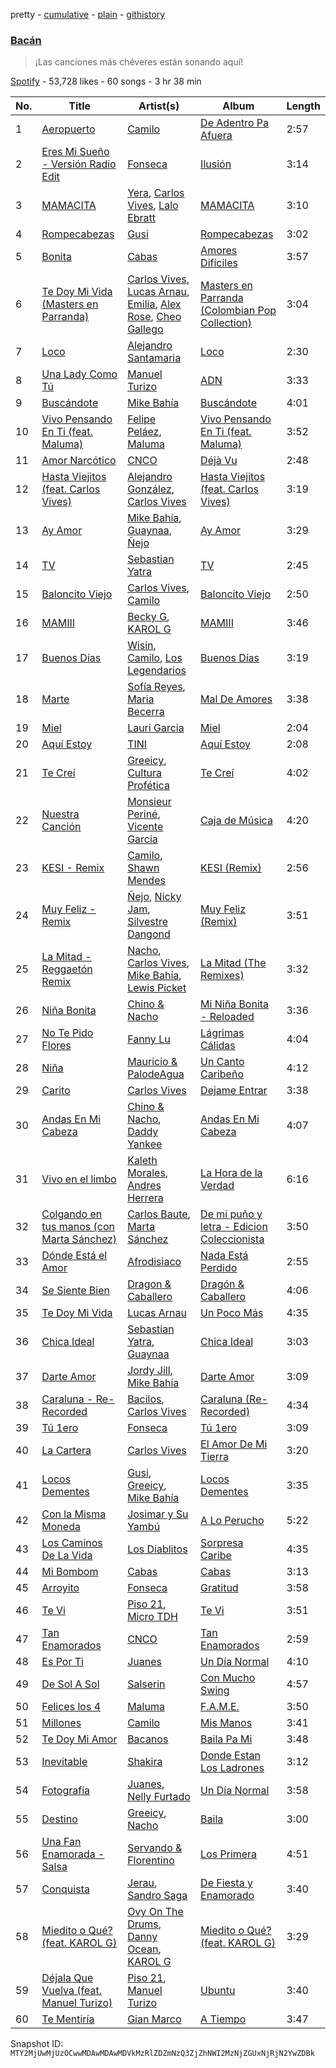pretty - [cumulative](/playlists/cumulative/37i9dQZF1DXbhNh5DYTmwV.md) - [plain](/playlists/plain/37i9dQZF1DXbhNh5DYTmwV) - [githistory](https://github.githistory.xyz/mackorone/spotify-playlist-archive/blob/main/playlists/plain/37i9dQZF1DXbhNh5DYTmwV)

### [Bacán](https://open.spotify.com/playlist/37i9dQZF1DXbhNh5DYTmwV)

> ¡Las canciones más chéveres están sonando aquí!

[Spotify](https://open.spotify.com/user/spotify) - 53,728 likes - 60 songs - 3 hr 38 min

| No. | Title | Artist(s) | Album | Length |
|---|---|---|---|---|
| 1 | [Aeropuerto](https://open.spotify.com/track/4v7riPZWyAclrOfUSwD0zp) | [Camilo](https://open.spotify.com/artist/28gNT5KBp7IjEOQoevXf9N) | [De Adentro Pa Afuera](https://open.spotify.com/album/1UTDgnpHmthIsdzSxbhpV2) | 2:57 |
| 2 | [Eres Mi Sueño \- Versión Radio Edit](https://open.spotify.com/track/2BzPF9dX13wqEAo5a3XPR2) | [Fonseca](https://open.spotify.com/artist/53KTldaJ8tHSkYU3nigfwP) | [Ilusión](https://open.spotify.com/album/6f2FlzClPbqLT8c7PJXKHP) | 3:14 |
| 3 | [MAMACITA](https://open.spotify.com/track/7qRDjlalrqWd6QSDAits9b) | [Yera](https://open.spotify.com/artist/1vrahybrKylgwkjhbmOz94), [Carlos Vives](https://open.spotify.com/artist/4vhNDa5ycK0ST968ek7kRr), [Lalo Ebratt](https://open.spotify.com/artist/1GAymyGBvB4gQy5Z5LZ1Wj) | [MAMACITA](https://open.spotify.com/album/6XWurcsY0V3aJGIkDSWYiX) | 3:10 |
| 4 | [Rompecabezas](https://open.spotify.com/track/1wtEo5LAk0Hm405a26DaND) | [Gusi](https://open.spotify.com/artist/7GMRarEViKQmiTUMFZtrfe) | [Rompecabezas](https://open.spotify.com/album/5p788bFZwrslgTpb6AUT4M) | 3:02 |
| 5 | [Bonita](https://open.spotify.com/track/6HNsJQihjxODgGWQafAJau) | [Cabas](https://open.spotify.com/artist/3W4lVkySjtIvd67UUg0F3i) | [Amores Difíciles](https://open.spotify.com/album/01oAsRFo8FXUuvGt16vI8P) | 3:57 |
| 6 | [Te Doy Mi Vida \(Masters en Parranda\)](https://open.spotify.com/track/3Fry7FMN3fmG6IKTW30wlK) | [Carlos Vives](https://open.spotify.com/artist/4vhNDa5ycK0ST968ek7kRr), [Lucas Arnau](https://open.spotify.com/artist/5vLOlJcOKe9DfBC5LeLpSs), [Emilia](https://open.spotify.com/artist/0AqlFI0tz2DsEoJlKSIiT9), [Alex Rose](https://open.spotify.com/artist/2DspEsT7UXGKd2VaaedgG4), [Cheo Gallego](https://open.spotify.com/artist/5VdG4Pm8hryqK7jAkdFlIo) | [Masters en Parranda \(Colombian Pop Collection\)](https://open.spotify.com/album/2XkW29C9NDMzOIOWQvZ1Wt) | 3:04 |
| 7 | [Loco](https://open.spotify.com/track/2PI1tFqXSeJQmgPniuWGda) | [Alejandro Santamaria](https://open.spotify.com/artist/7HXJp9OMIL5tdwZYleuBvy) | [Loco](https://open.spotify.com/album/55o4WYcOPxOlfw1mgVyGA0) | 2:30 |
| 8 | [Una Lady Como Tú](https://open.spotify.com/track/5jf0PmPCHefQ78uAzqIqbj) | [Manuel Turizo](https://open.spotify.com/artist/0tmwSHipWxN12fsoLcFU3B) | [ADN](https://open.spotify.com/album/0CUMVFalkFhZM6Xo0ErxLi) | 3:33 |
| 9 | [Buscándote](https://open.spotify.com/track/7kBpyZF5JCO66IfLzdAQ2F) | [Mike Bahía](https://open.spotify.com/artist/1phfTBIocBW3UwqcYjaEN6) | [Buscándote](https://open.spotify.com/album/054j0gRWCjdL4Oj85NjEIz) | 4:01 |
| 10 | [Vivo Pensando En Ti \(feat\. Maluma\)](https://open.spotify.com/track/0H7cz1bR7w9PulJL7Na774) | [Felipe Peláez](https://open.spotify.com/artist/6dexNK5MjEL8UvmA5MjSgg), [Maluma](https://open.spotify.com/artist/1r4hJ1h58CWwUQe3MxPuau) | [Vivo Pensando En Ti \(feat\. Maluma\)](https://open.spotify.com/album/22GyzVcUc0jsXtnH6TqAyu) | 3:52 |
| 11 | [Amor Narcótico](https://open.spotify.com/track/24LO2UMNHWNoPZnhdAw4TO) | [CNCO](https://open.spotify.com/artist/0eecdvMrqBftK0M1VKhaF4) | [Déjà Vu](https://open.spotify.com/album/3gLXoSKX6H6l1ulUYZTYvz) | 2:48 |
| 12 | [Hasta Viejitos \(feat\. Carlos Vives\)](https://open.spotify.com/track/4bUrpXdPZIJMPUksA8ggDB) | [Alejandro González](https://open.spotify.com/artist/2SzdXGFgRUgygnqrqmsW9W), [Carlos Vives](https://open.spotify.com/artist/4vhNDa5ycK0ST968ek7kRr) | [Hasta Viejitos \(feat\. Carlos Vives\)](https://open.spotify.com/album/7x4fQ2jEy7sJhOyqHGi4TP) | 3:19 |
| 13 | [Ay Amor](https://open.spotify.com/track/2DIhapIzZgaCojayfVUNc7) | [Mike Bahía](https://open.spotify.com/artist/1phfTBIocBW3UwqcYjaEN6), [Guaynaa](https://open.spotify.com/artist/0BqURncJM5B1BBu7UM51eq), [Ñejo](https://open.spotify.com/artist/2OHKEe204spO7G7NcbeO2o) | [Ay Amor](https://open.spotify.com/album/0FmAqrlA3BYvuFvLuH7ron) | 3:29 |
| 14 | [TV](https://open.spotify.com/track/7umNRgkjLJEnGF8Iq8f2rI) | [Sebastian Yatra](https://open.spotify.com/artist/07YUOmWljBTXwIseAUd9TW) | [TV](https://open.spotify.com/album/1QlWbtKAAJnMTxYnLcRupx) | 2:45 |
| 15 | [Baloncito Viejo](https://open.spotify.com/track/1PGoOrdBQyahALB6Vu7HMN) | [Carlos Vives](https://open.spotify.com/artist/4vhNDa5ycK0ST968ek7kRr), [Camilo](https://open.spotify.com/artist/28gNT5KBp7IjEOQoevXf9N) | [Baloncito Viejo](https://open.spotify.com/album/6pXlVFGw6ydQu6aOCEUHDe) | 2:50 |
| 16 | [MAMIII](https://open.spotify.com/track/1ri9ZUkBJVFUdgwzCnfcYs) | [Becky G](https://open.spotify.com/artist/4obzFoKoKRHIphyHzJ35G3), [KAROL G](https://open.spotify.com/artist/790FomKkXshlbRYZFtlgla) | [MAMIII](https://open.spotify.com/album/6GHUywBU0u92lg0Dhrt40R) | 3:46 |
| 17 | [Buenos Días](https://open.spotify.com/track/2MxHuZWC99rsELX9SrCW7K) | [Wisin](https://open.spotify.com/artist/3E6xrwgnVfYCrCs0ePERDz), [Camilo](https://open.spotify.com/artist/28gNT5KBp7IjEOQoevXf9N), [Los Legendarios](https://open.spotify.com/artist/0n6sKrG0xKAf8xmdqeNGke) | [Buenos Días](https://open.spotify.com/album/4bmS0E4xk96TPMC9MXc9Xv) | 3:19 |
| 18 | [Marte](https://open.spotify.com/track/1uK5rDY3BnikyG0sl3tPpc) | [Sofía Reyes](https://open.spotify.com/artist/0haZhu4fFKt0Ag94kZDiz2), [Maria Becerra](https://open.spotify.com/artist/1DxLCyH42yaHKGK3cl5bvG) | [Mal De Amores](https://open.spotify.com/album/3F5VmDv3oeerueNteT7JFc) | 3:38 |
| 19 | [Miel](https://open.spotify.com/track/6ohTBTmcNHe9UzvxAgA9wJ) | [Lauri Garcia](https://open.spotify.com/artist/4RH5rQ6kwIASIwZxWUBNTS) | [Miel](https://open.spotify.com/album/5ARQqCgouMHuaCwIGLeh5B) | 2:04 |
| 20 | [Aquí Estoy](https://open.spotify.com/track/0AjWPhrgNzEAO7FTnQIlEf) | [TINI](https://open.spotify.com/artist/7vXDAI8JwjW531ouMGbfcp) | [Aquí Estoy](https://open.spotify.com/album/3BdctQrrNWKKazV67UXzGK) | 2:08 |
| 21 | [Te Creí](https://open.spotify.com/track/1G2ZDpnDiNoS2hLunRxsvL) | [Greeicy](https://open.spotify.com/artist/5dbaLmK5SHLLg8Z4CcTJpX), [Cultura Profética](https://open.spotify.com/artist/65HuWBUC1d8ty1q6J42Nfi) | [Te Creí](https://open.spotify.com/album/03IYqrR1pFpSIRi323LrwW) | 4:02 |
| 22 | [Nuestra Canción](https://open.spotify.com/track/5reQI13tWWYDLMrGcUF4Mk) | [Monsieur Periné](https://open.spotify.com/artist/36KsCCwgI0Dep97yVJWmkK), [Vicente Garcia](https://open.spotify.com/artist/2Otnykd696YidQYfEGVmNq) | [Caja de Música](https://open.spotify.com/album/4XSLqHHDwqAnjwoMTtx7jC) | 4:20 |
| 23 | [KESI \- Remix](https://open.spotify.com/track/0IqCoZ168iRc9LqfrYgpZy) | [Camilo](https://open.spotify.com/artist/28gNT5KBp7IjEOQoevXf9N), [Shawn Mendes](https://open.spotify.com/artist/7n2wHs1TKAczGzO7Dd2rGr) | [KESI \(Remix\)](https://open.spotify.com/album/00R62QqtlwSpAuwkS5kxB3) | 2:56 |
| 24 | [Muy Feliz \- Remix](https://open.spotify.com/track/2gx1sn3qic8hsZxmsXgp6z) | [Ñejo](https://open.spotify.com/artist/2OHKEe204spO7G7NcbeO2o), [Nicky Jam](https://open.spotify.com/artist/1SupJlEpv7RS2tPNRaHViT), [Silvestre Dangond](https://open.spotify.com/artist/3OcvS8PzSGYMBvLdzY6g3e) | [Muy Feliz \(Remix\)](https://open.spotify.com/album/0Yklgs3augXJTev6xVthdk) | 3:51 |
| 25 | [La Mitad \- Reggaetón Remix](https://open.spotify.com/track/3kngR9LIfI4bW0b6pONy57) | [Nacho](https://open.spotify.com/artist/2ayNSoKPCRAfjp6hQ76hRu), [Carlos Vives](https://open.spotify.com/artist/4vhNDa5ycK0ST968ek7kRr), [Mike Bahía](https://open.spotify.com/artist/1phfTBIocBW3UwqcYjaEN6), [Lewis Picket](https://open.spotify.com/artist/4kgb3OUSqj61KLjxydJPLD) | [La Mitad \(The Remixes\)](https://open.spotify.com/album/7qyQoVHOiy1BnMopH0mpfm) | 3:32 |
| 26 | [Niña Bonita](https://open.spotify.com/track/4u5xLMRN0dgKBFFN8FiNgv) | [Chino & Nacho](https://open.spotify.com/artist/5NS0854TqZQVoRmJKSWtFZ) | [Mi Niña Bonita \- Reloaded](https://open.spotify.com/album/5WdtDMLZ889QUGhstd0r96) | 3:36 |
| 27 | [No Te Pido Flores](https://open.spotify.com/track/2ctc9nwRgXeeIFaFWTRrRl) | [Fanny Lu](https://open.spotify.com/artist/6GRC8segVAr34gm6pjfSoQ) | [Lágrimas Cálidas](https://open.spotify.com/album/49o3kre7XVq6eandibHyQj) | 4:04 |
| 28 | [Niña](https://open.spotify.com/track/6hHxqj04s5BbpoNGz25GUm) | [Mauricio & PalodeAgua](https://open.spotify.com/artist/3odWGV3m6MfdawwEXIyyhr) | [Un Canto Caribeño](https://open.spotify.com/album/6F9yJwO5FdMarbsSlZeQsC) | 4:12 |
| 29 | [Carito](https://open.spotify.com/track/5czkBkWogUvTf2jleGyHaQ) | [Carlos Vives](https://open.spotify.com/artist/4vhNDa5ycK0ST968ek7kRr) | [Dejame Entrar](https://open.spotify.com/album/7qRqrZOCvzZLsNlOawHURC) | 3:38 |
| 30 | [Andas En Mi Cabeza](https://open.spotify.com/track/23WI5V2eD4EyGKxSl7Pyeq) | [Chino & Nacho](https://open.spotify.com/artist/5NS0854TqZQVoRmJKSWtFZ), [Daddy Yankee](https://open.spotify.com/artist/4VMYDCV2IEDYJArk749S6m) | [Andas En Mi Cabeza](https://open.spotify.com/album/0MaeGZFHJa76NUjYux7ygZ) | 4:07 |
| 31 | [Vivo en el limbo](https://open.spotify.com/track/6qvCE9WhoF57af6boMwaOz) | [Kaleth Morales](https://open.spotify.com/artist/1JzCCMAjM3FCr9eM3jp0uH), [Andres Herrera](https://open.spotify.com/artist/2b7FVYTLTkP4YTT0VokeJU) | [La Hora de la Verdad](https://open.spotify.com/album/3Go9Lvj1m9UOzidlfDOFVA) | 6:16 |
| 32 | [Colgando en tus manos \(con Marta Sánchez\)](https://open.spotify.com/track/3UI9I3e1g1y5T3SMfdgfGO) | [Carlos Baute](https://open.spotify.com/artist/3smfreCkyJt7bShaTYpG77), [Marta Sánchez](https://open.spotify.com/artist/368rTiMKMrz3b03az6B14w) | [De mi puño y letra \- Edicion Coleccionista](https://open.spotify.com/album/1cz8fhax6HNiCSE1uuV2Vs) | 3:50 |
| 33 | [Dónde Está el Amor](https://open.spotify.com/track/5GnRzPYfKsnrvnxVDT8OUJ) | [Afrodisiaco](https://open.spotify.com/artist/184bX1ApmIMyWU3TcpTy93) | [Nada Está Perdido](https://open.spotify.com/album/5h3H8naKWOsRnOhs8iO0zS) | 2:55 |
| 34 | [Se Siente Bien](https://open.spotify.com/track/5OWejFBYolv53n4SvVvoYY) | [Dragon & Caballero](https://open.spotify.com/artist/4uRH0vTYaGWjG1MK8K8RPE) | [Dragón & Caballero](https://open.spotify.com/album/6Xj4l9lZzekje9ATHdGRzS) | 4:06 |
| 35 | [Te Doy Mi Vida](https://open.spotify.com/track/2WveHlo9BiLG3ppkjpd3Mc) | [Lucas Arnau](https://open.spotify.com/artist/5vLOlJcOKe9DfBC5LeLpSs) | [Un Poco Más](https://open.spotify.com/album/67xGi3JJ6wiPNWmC50TgZj) | 4:35 |
| 36 | [Chica Ideal](https://open.spotify.com/track/21N4Buj4xsyLb218lYle61) | [Sebastian Yatra](https://open.spotify.com/artist/07YUOmWljBTXwIseAUd9TW), [Guaynaa](https://open.spotify.com/artist/0BqURncJM5B1BBu7UM51eq) | [Chica Ideal](https://open.spotify.com/album/7aS92ROK5rixV65VSRGPct) | 3:03 |
| 37 | [Darte Amor](https://open.spotify.com/track/5sYE0C4VPBmEB1SYGAswh7) | [Jordy Jill](https://open.spotify.com/artist/10IxurTiAiRppIUcayF5iV), [Mike Bahía](https://open.spotify.com/artist/1phfTBIocBW3UwqcYjaEN6) | [Darte Amor](https://open.spotify.com/album/7H167tMzZ3uBzn5ZAweO7W) | 3:09 |
| 38 | [Caraluna \- Re\-Recorded](https://open.spotify.com/track/3SFyIYRWUdeWHBGAwaGyp0) | [Bacilos](https://open.spotify.com/artist/1mux8L6xg2Cmrc7k0wQczl), [Carlos Vives](https://open.spotify.com/artist/4vhNDa5ycK0ST968ek7kRr) | [Caraluna \(Re\-Recorded\)](https://open.spotify.com/album/7mmyLE5xwhRdLueevecKsu) | 4:34 |
| 39 | [Tú 1ero](https://open.spotify.com/track/4pyTcXRw3Bz3zZMWp81v7F) | [Fonseca](https://open.spotify.com/artist/53KTldaJ8tHSkYU3nigfwP) | [Tú 1ero](https://open.spotify.com/album/42WVmjyebCg8XbScD9VwFL) | 3:09 |
| 40 | [La Cartera](https://open.spotify.com/track/0JC81ojQymAE7l1KuJpNCq) | [Carlos Vives](https://open.spotify.com/artist/4vhNDa5ycK0ST968ek7kRr) | [El Amor De Mi Tierra](https://open.spotify.com/album/6KOqhvDPcG9HKntCfiWesH) | 3:20 |
| 41 | [Locos Dementes](https://open.spotify.com/track/1avccdZyIOpCisznKwu47H) | [Gusi](https://open.spotify.com/artist/7GMRarEViKQmiTUMFZtrfe), [Greeicy](https://open.spotify.com/artist/5dbaLmK5SHLLg8Z4CcTJpX), [Mike Bahía](https://open.spotify.com/artist/1phfTBIocBW3UwqcYjaEN6) | [Locos Dementes](https://open.spotify.com/album/49nZLyZDBKph8WzxuLGkF8) | 3:35 |
| 42 | [Con la Misma Moneda](https://open.spotify.com/track/7uxnFapaeICZNrr73vFPUX) | [Josimar y Su Yambú](https://open.spotify.com/artist/25gsQNkL2qTq778NWyughs) | [A Lo Perucho](https://open.spotify.com/album/47vWC16meym2a7mYc1iQnO) | 5:22 |
| 43 | [Los Caminos De La Vida](https://open.spotify.com/track/3xMLWeaF5GejsfnUq9zzn6) | [Los Diablitos](https://open.spotify.com/artist/1f6CQnTy4FKDgLGzp6G2Wd) | [Sorpresa Caribe](https://open.spotify.com/album/3snupj4n5mx4O77YCAYXUC) | 4:35 |
| 44 | [Mi Bombom](https://open.spotify.com/track/29ET4ONM7UGb5fIbLfHoDK) | [Cabas](https://open.spotify.com/artist/3W4lVkySjtIvd67UUg0F3i) | [Cabas](https://open.spotify.com/album/3zOiYPGZRhvWJioOQh4O8s) | 3:13 |
| 45 | [Arroyito](https://open.spotify.com/track/5gRcvozPg8roCPDrd1VBQS) | [Fonseca](https://open.spotify.com/artist/53KTldaJ8tHSkYU3nigfwP) | [Gratitud](https://open.spotify.com/album/7enkpVoHsPr8ry7GSoZHi9) | 3:58 |
| 46 | [Te Vi](https://open.spotify.com/track/059bcIhyc2SBwm6sw2AZzd) | [Piso 21](https://open.spotify.com/artist/4bw2Am3p9ji3mYsXNXtQcd), [Micro TDH](https://open.spotify.com/artist/1aWJsBQa67l72j1VT3D6Ow) | [Te Vi](https://open.spotify.com/album/02XOoh8XrlCc466QkkjGk5) | 3:51 |
| 47 | [Tan Enamorados](https://open.spotify.com/track/4z9b9AbzCw32Azqg8uJ0B6) | [CNCO](https://open.spotify.com/artist/0eecdvMrqBftK0M1VKhaF4) | [Tan Enamorados](https://open.spotify.com/album/0GmPTq9AHYUmbelg8bVamu) | 2:59 |
| 48 | [Es Por Ti](https://open.spotify.com/track/3b1IQflSLrgzYQPGFzI9cl) | [Juanes](https://open.spotify.com/artist/0UWZUmn7sybxMCqrw9tGa7) | [Un Día Normal](https://open.spotify.com/album/2UJCnSqpR3AIuTvWYZLCp1) | 4:10 |
| 49 | [De Sol A Sol](https://open.spotify.com/track/56Zt2aybXpAHIA4dxxKQxF) | [Salserin](https://open.spotify.com/artist/7is4d4FP9QUaV99j5kKDNT) | [Con Mucho Swing](https://open.spotify.com/album/7z3X0HPL6DJwSfxU1hYRaQ) | 4:57 |
| 50 | [Felices los 4](https://open.spotify.com/track/1RouRzlg8OKFeqc6LvdxmB) | [Maluma](https://open.spotify.com/artist/1r4hJ1h58CWwUQe3MxPuau) | [F.A.M.E.](https://open.spotify.com/album/6MoaDh76Fsg0ogW2l7HAFx) | 3:50 |
| 51 | [Millones](https://open.spotify.com/track/3YAnNBdk0uHyakXXzMbNJq) | [Camilo](https://open.spotify.com/artist/28gNT5KBp7IjEOQoevXf9N) | [Mis Manos](https://open.spotify.com/album/1PuH88Md0tzB8UrnBfboJA) | 3:41 |
| 52 | [Te Doy Mi Amor](https://open.spotify.com/track/5cgwBlY1oNdnuNsy4PaXAz) | [Bacanos](https://open.spotify.com/artist/3z3dviTNMzuW5GNEfcZQdP) | [Baila Pa Mi](https://open.spotify.com/album/3V12VqHb3oVpbwFGd3tKGn) | 3:48 |
| 53 | [Inevitable](https://open.spotify.com/track/78dbqYDvx6FOefROApu9w0) | [Shakira](https://open.spotify.com/artist/0EmeFodog0BfCgMzAIvKQp) | [Donde Estan Los Ladrones](https://open.spotify.com/album/5hcKSTqKOLuzJgYIQileAe) | 3:12 |
| 54 | [Fotografía](https://open.spotify.com/track/0dEPlb8waIqRtKpLb3l6So) | [Juanes](https://open.spotify.com/artist/0UWZUmn7sybxMCqrw9tGa7), [Nelly Furtado](https://open.spotify.com/artist/2jw70GZXlAI8QzWeY2bgRc) | [Un Día Normal](https://open.spotify.com/album/2UJCnSqpR3AIuTvWYZLCp1) | 3:58 |
| 55 | [Destino](https://open.spotify.com/track/041Kcvnw8nOdq8xiRibPTG) | [Greeicy](https://open.spotify.com/artist/5dbaLmK5SHLLg8Z4CcTJpX), [Nacho](https://open.spotify.com/artist/2ayNSoKPCRAfjp6hQ76hRu) | [Baila](https://open.spotify.com/album/0ZrbrBx1Rkc7hq3hDKdOmH) | 3:00 |
| 56 | [Una Fan Enamorada \- Salsa](https://open.spotify.com/track/0ZrR1RTJj1glZWtYvBfU7M) | [Servando & Florentino](https://open.spotify.com/artist/2sU7vdIXtvChlnXIcUliVe) | [Los Primera](https://open.spotify.com/album/6WazOboL5RdFSLktiSsZO5) | 4:51 |
| 57 | [Conquista](https://open.spotify.com/track/5ggqIFvnoswPWPEOsbuEi7) | [Jerau](https://open.spotify.com/artist/39YL6FS5gUvd8DCTV9FfSP), [Sandro Saga](https://open.spotify.com/artist/750HPQc7msH8oQTEtBXV03) | [De Fiesta y Enamorado](https://open.spotify.com/album/3xpurWwnP0ufKMR9osTwxK) | 3:40 |
| 58 | [Miedito o Qué? \(feat\. KAROL G\)](https://open.spotify.com/track/7MoZgM6AsQaZw14WnKopuy) | [Ovy On The Drums](https://open.spotify.com/artist/3m5qlPf2OkihLz3dRYnkPA), [Danny Ocean](https://open.spotify.com/artist/5H1nN1SzW0qNeUEZvuXjAj), [KAROL G](https://open.spotify.com/artist/790FomKkXshlbRYZFtlgla) | [Miedito o Qué? \(feat\. KAROL G\)](https://open.spotify.com/album/6TRoxZTx8HtZ2B3U7c1jVC) | 3:29 |
| 59 | [Déjala Que Vuelva \(feat\. Manuel Turizo\)](https://open.spotify.com/track/1j6xOGusnyXq3l6IryKF3G) | [Piso 21](https://open.spotify.com/artist/4bw2Am3p9ji3mYsXNXtQcd), [Manuel Turizo](https://open.spotify.com/artist/0tmwSHipWxN12fsoLcFU3B) | [Ubuntu](https://open.spotify.com/album/0sGGdQF7f03jwgaD9qhtUQ) | 3:40 |
| 60 | [Te Mentiría](https://open.spotify.com/track/3LSRGvBWTdnUBJC32oBFnZ) | [Gian Marco](https://open.spotify.com/artist/2gDqGAadPIPiA7LtmNn74g) | [A Tiempo](https://open.spotify.com/album/6sjzlisCVw3NUAUV5q9tCd) | 3:47 |

Snapshot ID: `MTY2MjUwMjUzOCwwMDAwMDAwMDVkMzRlZDZmNzQ3ZjZhNWI2MzNjZGUxNjRjN2YwZDBk`
